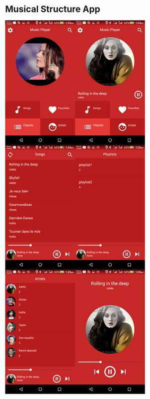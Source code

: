 # Musical Structure App
<img align="left" width="225" height="400" src="screenshots/Screenshot_2019-05-07-01-24-24.png" />
<img align="left" width="225" height="400" src="screenshots/Screenshot_2019-05-07-01-24-36.png" />
<img align="left" width="225" height="400" src="screenshots/Screenshot_2019-05-07-01-24-46.png" />
<img align="left" width="225" height="400" src="screenshots/Screenshot_2019-05-07-01-25-06.png" />
<img align="left" width="225" height="400" src="screenshots/Screenshot_2019-05-07-01-25-16.png" />
<img align="left" width="225" height="400" src="screenshots/Screenshot_2019-05-07-01-25-27.png" />
